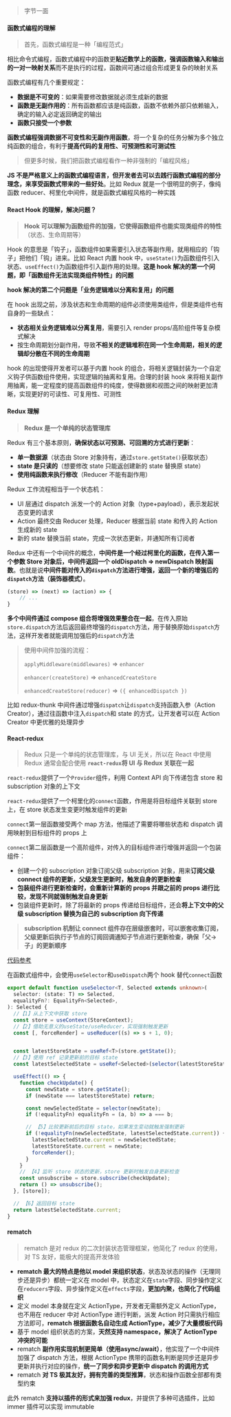 > 字节一面

#### 函数式编程的理解

> 首先，函数式编程是一种「编程范式」

相比命令式编程，函数式编程中的函数更**贴近数学上的函数，强调函数输入和输出的一对一映射关系**而不是执行的过程，函数间可通过组合形成更复杂的映射关系

函数式编程有几个重要规定：

- **数据是不可变的**：如果需要修改数据就必须生成新的数据
- **函数是无副作用的**：所有函数都应该是纯函数，函数不依赖外部只依赖输入，确定的输入必定返回确定的输出
- **函数只接受一个参数**

**函数式编程强调数据不可变性和无副作用函数**，将一个复杂的任务分解为多个独立纯函数的组合，有利于**提高代码的复用性、可预测性和可测试性**

> 但更多时候，我们把函数式编程看作一种非强制的「编程风格」

**JS 不是严格意义上的函数式编程语言，但开发者去可以去践行函数式编程的部分理念，来享受函数式带来的一些好处**。比如 Redux 就是一个很明显的例子，像纯函数 reducer、柯里化中间件，就是函数式编程风格的一种实践


#### React Hook 的理解，解决问题？

> **Hook 可以理解为函数组件的加强，它使得函数组件也能实现类组件的特性**（状态、生命周期等）

Hook 的意思是「钩子」，函数组件如果需要引入状态等副作用，就用相应的「钩子」把他们「钩」进来。比如 React 内置 hook 中，`useState()`为函数组件引入状态、`useEffect()`为函数组件引入副作用的处理。**这是 hook 解决的第一个问题，即「函数组件无法实现类组件特性」的问题**



**hook 解决的第二个问题是「业务逻辑难以分离和复用」的问题**

在 hook 出现之前，涉及状态和生命周期的组件必须使用类组件，但是类组件也有自身的一些缺点：

- **状态相关业务逻辑难以分离复用**，需要引入 render props/高阶组件等复杂模式解决
- 按生命周期划分副作用，导致**不相关的逻辑堆积在同一个生命周期，相关的逻辑却分散在不同的生命周期**

hook 的出现使得开发者可以基于内置 hook 的组合，将相关逻辑封装为一个自定义钩子供函数组件使用，实现逻辑的抽离和复用。合理的封装 hook 来将相关副作用抽离，能一定程度的提高函数组件的纯度，使得数据和视图之间的映射更加清晰，实现更好的可读性、可复用性、可测性

#### Redux 理解

> **Redux 是一个单纯的状态管理库**

Redux 有三个基本原则，**确保状态以可预测、可回溯的方式进行更新**：

- **单一数据源**（状态由 Store 对象持有，通过`store.getState()`获取状态）
- **state 是只读的**（想要修改 state 只能返创建新的 state 替换原 state）
- **使用纯函数来执行修改**（Reducer 不能有副作用）

Redux 工作流程相当于一个状态机：

- UI 层通过 dispatch 派发一个的 Action 对象（type+payload），表示发起状态变更的请求
- Action 最终交由 Reducer 处理，Reducer 根据当前 state 和传入的 Action 生成新的 state
- 新的 state 替换当前 state，完成一次状态更新，并通知所有订阅者



Redux 中还有一个中间件的概念，**中间件是一个经过柯里化的函数，在传入第一个参数 Store 对象后，中间件返回一个 oldDispatch => newDispatch 映射函数**。也就是说**中间件能对传入的`dispatch`方法进行增强，返回一个新的增强后的`dispatch`方法（装饰器模式）**。
```typescript
(store) => (next) => (action) => {
	// ...
}
```
**多个中间件通过 compose 组合将增强效果整合在一起**，在传入原始`store.dispatch`方法后返回最终增强的`dispatch`方法，用于替换原始`dispatch`方法，这样开发者就能调用加强后的`dispatch`方法

> 使用中间件加强的流程：
>
> `applyMiddleware(middlewares)` => `enhancer`
>
> `enhancer(createStore)` => `enhancedCreateStore`
>
> `enhancedCreateStore(reducer)` => `({ enhancedDispatch })`

比如 redux-thunk 中间件通过增强`dispatch`让`dispatch`支持函数入参（Action Creator），通过往函数中注入`dispatch`和 state 的方式，让开发者可以在 Action Creator 中更优雅的处理异步

#### React-redux


> Redux 只是一个单纯的状态管理库，与 UI 无关，所以在 React 中使用 Redux 通常会配合使用 **`react-redux`将 UI 与 Redux 关联在一起**

`react-redux`提供了一个`Provider`组件，利用 Context API 向下传递包含 store 和 subscription 对象的上下文

`react-redux`提供了一个柯里化的`connect`函数，作用是将目标组件关联到 store 上，在 store 状态发生变更时触发组件的更新

`connect`第一层函数接受两个 map 方法，他描述了需要将哪些状态和 dispatch 调用映射到目标组件的 props 上

`connect`第二层函数是一个高阶组件，对传入的目标组件进行增强并返回一个包装组件：

- 创建一个的 subscription 对象订阅父级 subscription 对象，用来**订阅父级 connect 组件的更新，父级发生更新时，触发自身的更新检查**
- **包装组件进行更新检查时，会重新计算新的 props 并跟之前的 props 进行比较，发现不同就强制触发自身更新**
- 包装组件更新时，除了将最新的 props 传递给目标组件，还会**将上下文中的父级 subscription 替换为自己的 subscription 向下传递**

> **subscription 机制让 connect 组件存在层级嵌套时，可以嵌套收集订阅，父级更新后执行子节点的订阅回调通知子节点进行更新检查，确保「父->子」的更新顺序**

[代码参考](https://github.com/dennis-jiang/Front-End-Knowledges/blob/master/Examples/React/react-redux/src/my-react-redux/connect.js)

在函数式组件中，会使用`useSelector`和`useDispatch`两个 hook 替代`connect`函数

```typescript
export default function useSelector<T, Selected extends unknown>(
  selector: (state: T) => Selected,
  equalityFn?: EqualityFn<Selected>,
): Selected {
  //【1】从上下文中获取 store
  const store = useContext(StoreContext);
  //【2】借助无意义的useState/useReducer，实现强制触发更新
  const [, forceRender] = useReducer((s) => s + 1, 0);


  const latestStoreState = useRef<T>(store.getState());
  //【3】使用 ref 记录更新前的目标 state
  const latestSelectedState = useRef<Selected>(selector(latestStoreState.current));

  useEffect(() => {
    function checkUpdate() {
      const newState = store.getState();
      if (newState === latestStoreState) return;

      const newSelectedState = selector(newState);
      if (!equalityFn) equalityFn = (a, b) => a === b;

      // 【5】比较更新前后的目标 state，如果发生变动就触发强制更新
      if (!equalityFn(newSelectedState, latestSelectedState.current)) {
        latestSelectedState.current = newSelectedState;
        latestStoreState.current = newState;
        forceRender();
      }
    }
    // 【4】监听 store 状态的更新，store 更新时触发自身更新检查
    const unsubscribe = store.subscribe(checkUpdate);
    return () => unsubscribe();
  }, [store]);

  // 【6】返回目标 state
  return latestSelectedState.current;
}
```

#### rematch

> rematch 是对 redux 的二次封装状态管理框架，他简化了 redux 的使用，对 TS 友好，能极大的提高开发体验

- **rematch 最大的特点是他以 model 来组织状态**，状态及状态的操作（无理同步还是异步）都统一定义在 model 中，状态定义在`state`字段、同步操作定义在`reducers`字段、异步操作定义在`effects`字段，**更加内聚，也简化了代码组织**
- 定义 model 本身就在定义 ActionType，开发者无需额外定义 ActionType，也不用在 reducer 中对 ActionType 进行判断，派发 Action 时只需执行相应方法即可，**rematch 根据函数名自动生成 ActionType，减少了大量模板代码**
- 基于 model 组织状态的方案，**天然支持 namespace，解决了 ActionType 冲突的可能**
- rematch **副作用实现机制更简单（使用async/await）**，他实现了一个中间件加强了 dispatch 方法，根据 ActionType 携带的函数名判断是同步还是异步更新并执行对应的操作，**统一了同步和异步更新中 dispatch 的调用方式**
- rematch **对 TS 极其友好，拥有完善的类型推算**，状态和操作函数全部都有类型约束

此外 rematch **支持以插件的形式来加强 redux**，并提供了多种可选插件，比如 immer 插件可以实现 immutable
